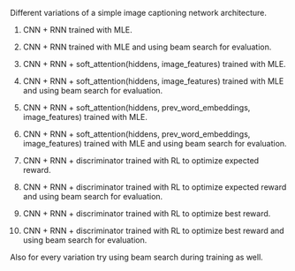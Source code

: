 Different variations of a simple image captioning network architecture.

1. CNN + RNN trained with MLE.
2. CNN + RNN trained with MLE and using beam search for evaluation.

3. CNN + RNN + soft_attention(hiddens, image_features) trained with MLE.
4. CNN + RNN + soft_attention(hiddens, image_features) trained with MLE and using beam search for evaluation.

5. CNN + RNN + soft_attention(hiddens, prev_word_embeddings, image_features) trained with MLE.
6. CNN + RNN + soft_attention(hiddens, prev_word_embeddings, image_features) trained with MLE and using beam search for evaluation.

7. CNN + RNN + discriminator trained with RL to optimize expected reward.
8. CNN + RNN + discriminator trained with RL to optimize expected reward and using beam search for evaluation.

9. CNN + RNN + discriminator trained with RL to optimize best reward.
10. CNN + RNN + discriminator trained with RL to optimize best reward and using beam search for evaluation.

Also for every variation try using beam search during training as well.

